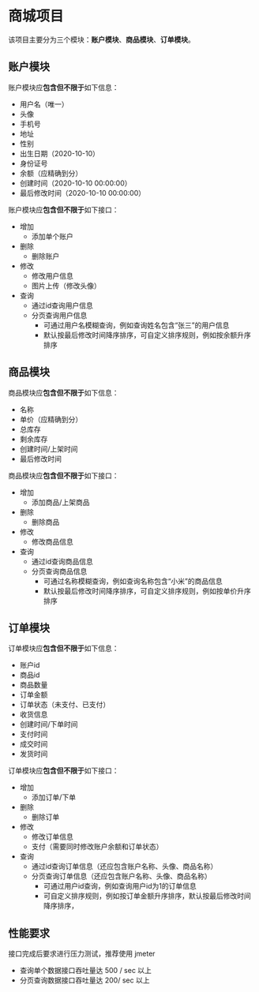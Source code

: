 # 商城项目

该项目主要分为三个模块：**账户模块**、**商品模块**、**订单模块**。

## 账户模块

账户模块应**包含但不限于**如下信息：

- 用户名（唯一）
- 头像
- 手机号
- 地址
- 性别
- 出生日期（2020-10-10）
- 身份证号
- 余额（应精确到分）
- 创建时间（2020-10-10 00:00:00）
- 最后修改时间（2020-10-10 00:00:00）

账户模块应**包含但不限于**如下接口：

- 增加
  - 添加单个账户
- 删除
  - 删除账户
- 修改
  - 修改用户信息
  - 图片上传（修改头像）
- 查询
  - 通过id查询用户信息
  - 分页查询用户信息
    - 可通过用户名模糊查询，例如查询姓名包含“张三”的用户信息
    - 默认按最后修改时间降序排序，可自定义排序规则，例如按余额升序排序

## 商品模块

商品模块应**包含但不限于**如下信息：

- 名称
- 单价（应精确到分）
- 总库存
- 剩余库存
- 创建时间/上架时间
- 最后修改时间

商品模块应**包含但不限于**如下接口：

- 增加
  - 添加商品/上架商品
- 删除
  - 删除商品
- 修改
  - 修改商品信息
- 查询
  - 通过id查询商品信息
  - 分页查询商品信息
    - 可通过名称模糊查询，例如查询名称包含“小米”的商品信息
    - 默认按最后修改时间降序排序，可自定义排序规则，例如按单价升序排序

## 订单模块

订单模块应**包含但不限于**如下信息：

- 账户id
- 商品id
- 商品数量
- 订单金额
- 订单状态（未支付、已支付）
- 收货信息
- 创建时间/下单时间
- 支付时间
- 成交时间
- 发货时间

订单模块应**包含但不限于**如下接口：

- 增加
  - 添加订单/下单
- 删除
  - 删除订单
- 修改
  - 修改订单信息
  - 支付（需要同时修改账户余额和订单状态）
- 查询
  - 通过id查询订单信息（还应包含账户名称、头像、商品名称）
  - 分页查询订单信息（还应包含账户名称、头像、商品名称）
    - 可通过用户id查询，例如查询用户id为1的订单信息
    - 可自定义排序规则，例如按订单金额升序排序，默认按最后修改时间降序排序，

## 性能要求

接口完成后要求进行压力测试，推荐使用 jmeter

- 查询单个数据接口吞吐量达 500 / sec 以上
- 分页查询数据接口吞吐量达 200/ sec 以上



